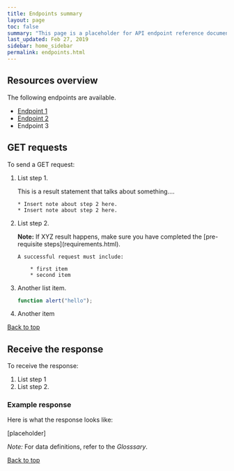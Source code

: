 ```yaml
---
title: Endpoints summary
layout: page
toc: false
summary: "This page is a placeholder for API endpoint reference documentation. This is a test."
last_updated: Feb 27, 2019
sidebar: home_sidebar
permalink: endpoints.html
---
```


## Resources overview

The following endpoints are available.

* [Endpoint 1](endpoint.html)
* [Endpoint 2](endpoint2.html)
* Endpoint 3

## GET requests

To send a GET request:

1.  List step 1.

    This is a result statement that talks about something....

		* Insert note about step 2 here.
		* Insert note about step 2 here.

2.  List step 2.

    <div markdown="span" class="alert alert-info" role="alert"><i class="fa fa-info-circle"></i> <b>Note:</b> If XYZ result happens, make sure you have completed the [pre-requisite steps](requirements.html).</div>

    	A successful request must include:

    		* first item
    		* second item

3.  Another list item.

    ```js
    function alert("hello");
    ```

4.  Another item

[Back to top](#Resources)

## Receive the response

To receive the response:

1. List step 1
2. List step 2.

### Example response

Here is what the response looks like:

[placeholder]

*Note:* For data definitions, refer to the *Glosssary*.


[Back to top](#Resources)
